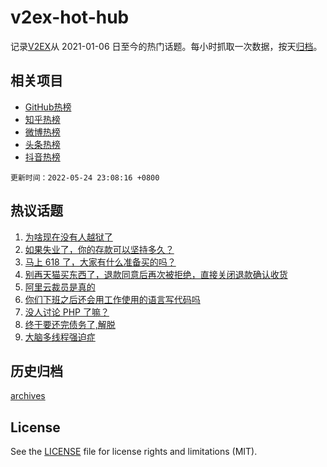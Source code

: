 # v2ex-hot-hub

 记录[V2EX](https://www.v2ex.com/)从 2021-01-06 日至今的热门话题。每小时抓取一次数据，按天[归档](archives)。
 
 ## 相关项目

- [GitHub热榜](https://github.com/lonnyzhang423/github-hot-hub)
- [知乎热榜](https://github.com/lonnyzhang423/zhihu-hot-hub)
- [微博热榜](https://github.com/lonnyzhang423/weibo-hot-hub)
- [头条热榜](https://github.com/lonnyzhang423/toutiao-hot-hub)
- [抖音热榜](https://github.com/lonnyzhang423/douyin-hot-hub)


 `更新时间：2022-05-24 23:08:16 +0800`

## 热议话题

1. [为啥现在没有人越狱了](https://www.v2ex.com/t/854860)
1. [如果失业了，你的存款可以坚持多久？](https://www.v2ex.com/t/854916)
1. [马上 618 了，大家有什么准备买的吗？](https://www.v2ex.com/t/854952)
1. [别再天猫买东西了，退款同意后再次被拒绝，直接关闭退款确认收货](https://www.v2ex.com/t/854856)
1. [阿里云裁员是真的](https://www.v2ex.com/t/854867)
1. [你们下班之后还会用工作使用的语言写代码吗](https://www.v2ex.com/t/854929)
1. [没人讨论 PHP 了嘛？](https://www.v2ex.com/t/854863)
1. [终于要还完债务了,解脱](https://www.v2ex.com/t/854885)
1. [大脑多线程强迫症](https://www.v2ex.com/t/854947)

## 历史归档

[archives](archives)

## License

See the [LICENSE](LICENSE) file for license rights and limitations (MIT).
